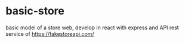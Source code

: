 # basic-store
basic model of a store web, develop in react with express and API rest service of https://fakestoreapi.com/

